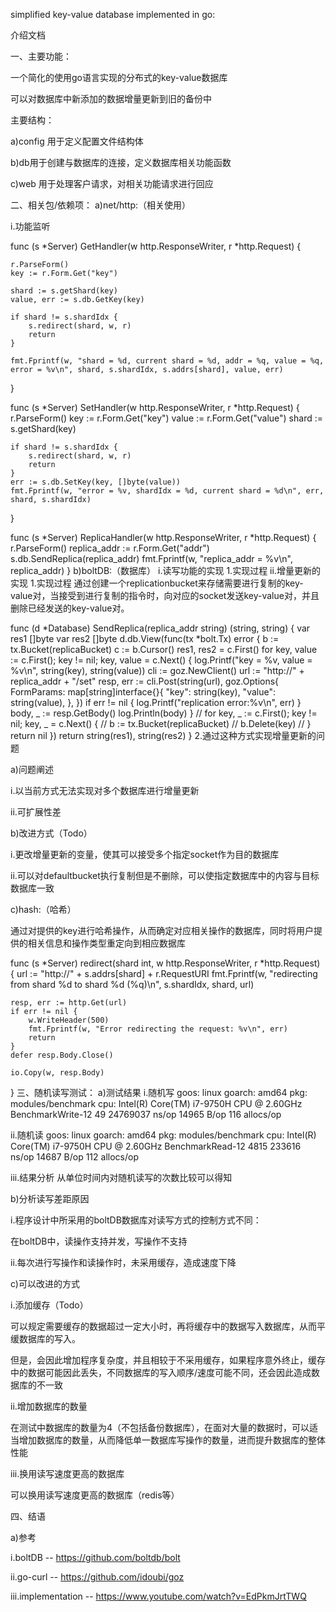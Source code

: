 simplified key-value database implemented in go:

介绍文档

一、主要功能：

一个简化的使用go语言实现的分布式的key-value数据库

可以对数据库中新添加的数据增量更新到旧的备份中

主要结构：

a)config 用于定义配置文件结构体

b)db用于创建与数据库的连接，定义数据库相关功能函数

c)web 用于处理客户请求，对相关功能请求进行回应

二、相关包/依赖项：
a)net/http:（相关使用）

i.功能监听


func (s *Server) GetHandler(w http.ResponseWriter, r *http.Request) {
	
	r.ParseForm()
	key := r.Form.Get("key")

	shard := s.getShard(key)
	value, err := s.db.GetKey(key)

	if shard != s.shardIdx {
		s.redirect(shard, w, r)
		return
	}

	fmt.Fprintf(w, "shard = %d, current shard = %d, addr = %q, value = %q, error = %v\n", shard, s.shardIdx, s.addrs[shard], value, err)
}

func (s *Server) SetHandler(w http.ResponseWriter, r *http.Request) {
	r.ParseForm()
	key := r.Form.Get("key")
	value := r.Form.Get("value")
	shard := s.getShard(key)

	if shard != s.shardIdx {
		s.redirect(shard, w, r)
		return
	}
	err := s.db.SetKey(key, []byte(value))
	fmt.Fprintf(w, "error = %v, shardIdx = %d, current shard = %d\n", err, shard, s.shardIdx)
}

func (s *Server) ReplicaHandler(w http.ResponseWriter, r *http.Request) {
	r.ParseForm()
	replica_addr := r.Form.Get("addr")
	s.db.SendReplica(replica_addr)
	fmt.Fprintf(w, "replica_addr = %v\n", replica_addr)
}
b)boltDB:（数据库）
i.读写功能的实现
1.实现过程
ii.增量更新的实现
1.实现过程
通过创建一个replicationbucket来存储需要进行复制的key-value对，当接受到进行复制的指令时，向对应的socket发送key-value对，并且删除已经发送的key-value对。

func (d *Database) SendReplica(replica_addr string) (string, string) {
	var res1 []byte
	var res2 []byte
	d.db.View(func(tx *bolt.Tx) error {
		b := tx.Bucket(replicaBucket)
		c := b.Cursor()
		res1, res2 = c.First()
		for key, value := c.First(); key != nil; key, value = c.Next() {
			log.Printf("key = %v, value = %v\n", string(key), string(value))
			cli := goz.NewClient()
			url := "http://" + replica_addr + "/set"
			resp, err := cli.Post(string(url), goz.Options{
				FormParams: map[string]interface{}{
					"key":   string(key),
					"value": string(value),
				},
			})
			if err != nil {
				log.Printf("replication error:%v\n", err)
			}
			body, _ := resp.GetBody()
			log.Println(body)
		}
		// for key, _ := c.First(); key != nil; key, _ = c.Next() {
		// 	b := tx.Bucket(replicaBucket)
		// 	b.Delete(key)
		// }
		return nil
	})
	return string(res1), string(res2)
}
2.通过这种方式实现增量更新的问题

a)问题阐述

i.以当前方式无法实现对多个数据库进行增量更新

ii.可扩展性差

b)改进方式（Todo）

i.更改增量更新的变量，使其可以接受多个指定socket作为目的数据库

ii.可以对defaultbucket执行复制但是不删除，可以使指定数据库中的内容与目标数据库一致

c)hash:（哈希）

通过对提供的key进行哈希操作，从而确定对应相关操作的数据库，同时将用户提供的相关信息和操作类型重定向到相应数据库

func (s *Server) redirect(shard int, w http.ResponseWriter, r *http.Request) {
	url := "http://" + s.addrs[shard] + r.RequestURI
	fmt.Fprintf(w, "redirecting from shard %d to shard %d (%q)\n", s.shardIdx, shard, url)

	resp, err := http.Get(url)
	if err != nil {
		w.WriteHeader(500)
		fmt.Fprintf(w, "Error redirecting the request: %v\n", err)
		return
	}
	defer resp.Body.Close()

	io.Copy(w, resp.Body)
}
三、随机读写测试：
a)测试结果
i.随机写
goos: linux
goarch: amd64
pkg: modules/benchmark
cpu: Intel(R) Core(TM) i7-9750H CPU @ 2.60GHz
BenchmarkWrite-12  49  24769037 ns/op  14965 B/op   116 allocs/op

ii.随机读
goos: linux
goarch: amd64
pkg: modules/benchmark
cpu: Intel(R) Core(TM) i7-9750H CPU @ 2.60GHz
BenchmarkRead-12  4815 233616 ns/op  14687 B/op	 112 allocs/op

iii.结果分析
从单位时间内对随机读写的次数比较可以得知

b)分析读写差距原因

i.程序设计中所采用的boltDB数据库对读写方式的控制方式不同：

在boltDB中，读操作支持并发，写操作不支持

ii.每次进行写操作和读操作时，未采用缓存，造成速度下降

c)可以改进的方式

i.添加缓存（Todo）

可以规定需要缓存的数据超过一定大小时，再将缓存中的数据写入数据库，从而平缓数据库的写入。

但是，会因此增加程序复杂度，并且相较于不采用缓存，如果程序意外终止，缓存中的数据可能因此丢失，不同数据库的写入顺序/速度可能不同，还会因此造成数据库的不一致

ii.增加数据库的数量

在测试中数据库的数量为4（不包括备份数据库），在面对大量的数据时，可以适当增加数据库的数量，从而降低单一数据库写操作的数量，进而提升数据库的整体性能

iii.换用读写速度更高的数据库

可以换用读写速度更高的数据库（redis等）

四、结语

a)参考

i.boltDB -- https://github.com/boltdb/bolt

ii.go-curl -- https://github.com/idoubi/goz

iii.implementation -- https://www.youtube.com/watch?v=EdPkmJrtTWQ

